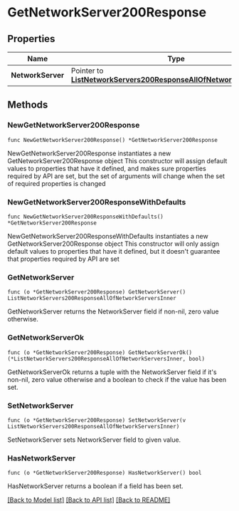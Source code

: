 # GetNetworkServer200Response

## Properties

Name | Type | Description | Notes
------------ | ------------- | ------------- | -------------
**NetworkServer** | Pointer to [**ListNetworkServers200ResponseAllOfNetworkServersInner**](ListNetworkServers200ResponseAllOfNetworkServersInner.md) |  | [optional] 

## Methods

### NewGetNetworkServer200Response

`func NewGetNetworkServer200Response() *GetNetworkServer200Response`

NewGetNetworkServer200Response instantiates a new GetNetworkServer200Response object
This constructor will assign default values to properties that have it defined,
and makes sure properties required by API are set, but the set of arguments
will change when the set of required properties is changed

### NewGetNetworkServer200ResponseWithDefaults

`func NewGetNetworkServer200ResponseWithDefaults() *GetNetworkServer200Response`

NewGetNetworkServer200ResponseWithDefaults instantiates a new GetNetworkServer200Response object
This constructor will only assign default values to properties that have it defined,
but it doesn't guarantee that properties required by API are set

### GetNetworkServer

`func (o *GetNetworkServer200Response) GetNetworkServer() ListNetworkServers200ResponseAllOfNetworkServersInner`

GetNetworkServer returns the NetworkServer field if non-nil, zero value otherwise.

### GetNetworkServerOk

`func (o *GetNetworkServer200Response) GetNetworkServerOk() (*ListNetworkServers200ResponseAllOfNetworkServersInner, bool)`

GetNetworkServerOk returns a tuple with the NetworkServer field if it's non-nil, zero value otherwise
and a boolean to check if the value has been set.

### SetNetworkServer

`func (o *GetNetworkServer200Response) SetNetworkServer(v ListNetworkServers200ResponseAllOfNetworkServersInner)`

SetNetworkServer sets NetworkServer field to given value.

### HasNetworkServer

`func (o *GetNetworkServer200Response) HasNetworkServer() bool`

HasNetworkServer returns a boolean if a field has been set.


[[Back to Model list]](../README.md#documentation-for-models) [[Back to API list]](../README.md#documentation-for-api-endpoints) [[Back to README]](../README.md)


